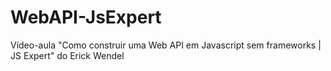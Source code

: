 # WebAPI-JsExpert
Vídeo-aula "Como construir uma Web API em Javascript sem frameworks | JS Expert" do Erick Wendel
